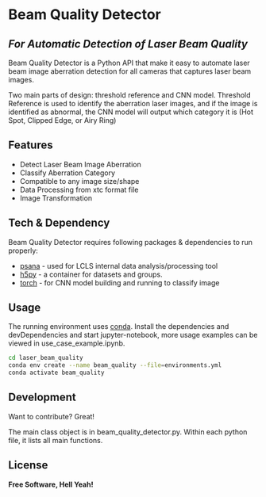 # Beam Quality Detector
## _For Automatic Detection of Laser Beam Quality_


Beam Quality Detector is a Python API that make it easy to automate laser beam image aberration detection for all cameras that captures laser beam images.

Two main parts of design: threshold reference and CNN model. Threshold Reference is used to identify the aberration laser images, and if the image is identified as abnormal, the CNN model will output which category it is (Hot Spot, Clipped Edge, or Airy Ring)




## Features

- Detect Laser Beam Image Aberration
- Classify Aberration Category
- Compatible to any image size/shape
- Data Processing from xtc format file
- Image Transformation



## Tech & Dependency

Beam Quality Detector requires following packages & dependencies to run properly:

- [psana](https://confluence.slac.stanford.edu/display/PSDMInternal/psana+-+Reference+Manual) - used for LCLS internal data analysis/processing tool
- [h5py](https://docs.h5py.org/en/stable/quick.html) - a container for datasets and groups.
- [torch](https://pytorch.org/docs/stable/index.html) - for CNN model building and running to classify image


## Usage

The running environment uses [conda](https://conda.io/projects/conda/en/latest/user-guide/tasks/manage-environments.html). Install the dependencies and devDependencies and start jupyter-notebook, more usage examples can be viewed in use_case_example.ipynb.


```sh
cd laser_beam_quality
conda env create --name beam_quality --file=environments.yml
conda activate beam_quality
```



## Development

Want to contribute? Great!

The main class object is in beam_quality_detector.py. Within each python file, it lists all main functions.

## License

**Free Software, Hell Yeah!**


